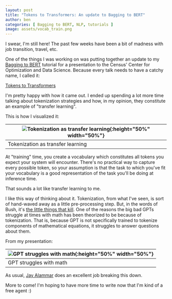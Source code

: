 ```yaml
---
layout: post
title: "Tokens to Transformers: An update to Bagging to BERT"
author: ben
categories: [ Bagging to BERT, NLP, tutorials ]
image: assets/vocab_train.png
---
```


I swear, I'm still here! The past few weeks have been a bit of madness with job transition, travel, etc.

One of the things I was working on was putting together an update to my [Bagging to BERT](https://github.com/bpben/bagging_to_bert) tutorial for a presentation to the Census' Center for Optimization and Data Science.  Because every talk needs to have a catchy name, I called it:

[Tokens to Transformers](https://docs.google.com/presentation/d/1zMoEAQpomj65jH8ZgqaLeGdYM7c6sZ20tFToT9CcuwE/edit#slide=id.p)

I'm pretty happy with how it came out.  I ended up spending a lot more time talking about tokenization strategies and how, in my opinion, they constitute an example of "transfer learning".

This is how I visualized it:

| ![Tokenization as transfer learning]({{site.url}}/assets/vocab_train.png){:height="50%" width="50%"} |
|--------------------------------------------------------------------------------------------------------------------------| 
| Tokenization as transfer learning   

At "training" time, you create a vocabulary which constitutes all tokens you expect your system will encounter.  There's no practical way to capture every possible token, so your assumption is that the task to which you've fit your vocabulary is a good representation of the task you'll be doing at inference time.

That sounds a lot like transfer learning to me.

I like this way of thinking about it.  Tokenization, from what I've seen, is sort of hand-waved away as a little pre-processing step.  But, in the words of Bush, it's [the little things that kill](https://www.youtube.com/watch?v=dAn1jHVp4gw).  One of the reasons the big bad GPTs struggle at times with math has been theorized to be because of tokenization.  That is, because GPT is not specifically trained to tokenize components of mathematical equations, it struggles to answer questions about them.

From my presentation: 

| ![GPT struggles with math]({{site.url}}/assets/gpttoken.png){:height="50%" width="50%"} |
|--------------------------------------------------------------------------------------------------------------------------| 
| GPT struggles with math   

As usual, [Jay Alammar](https://www.youtube.com/watch?v=rT6wVLEDC_w) does an excellent job breaking this down.

More to come! I'm hoping to have more time to write now that I'm kind of a free agent :)